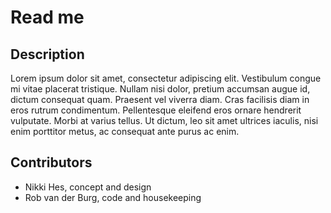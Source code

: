 # Read me

## Description
Lorem ipsum dolor sit amet, consectetur adipiscing elit. Vestibulum congue mi vitae placerat tristique. Nullam nisi dolor, pretium accumsan augue id, dictum consequat quam. Praesent vel viverra diam. Cras facilisis diam in eros rutrum condimentum. Pellentesque eleifend eros ornare hendrerit vulputate. Morbi at varius tellus. Ut dictum, leo sit amet ultrices iaculis, nisi enim porttitor metus, ac consequat ante purus ac enim.

## Contributors
- Nikki Hes, concept and design
- Rob van der Burg, code and housekeeping